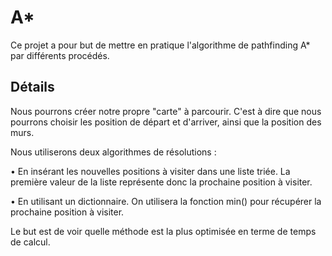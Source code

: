 # A*

Ce projet a pour but de mettre en pratique l'algorithme de pathfinding A* par différents procédés. 

## Détails

Nous pourrons créer notre propre "carte" à parcourir. C'est à dire que nous pourrons choisir les position de départ et d'arriver, ainsi que la position des murs.
  
Nous utiliserons deux algorithmes de résolutions :
  
  • En insérant les nouvelles positions à visiter dans une liste triée. La première valeur de la liste représente donc la prochaine position à visiter.
    
  • En utilisant un dictionnaire. On utilisera la fonction min() pour récupérer la prochaine position à visiter.
    
   Le but est de voir quelle méthode est la plus optimisée en terme de temps de calcul.
